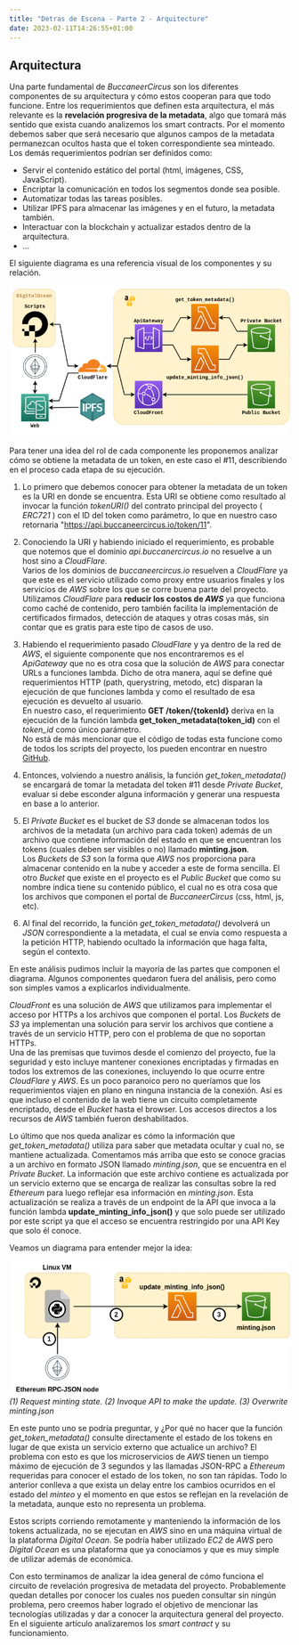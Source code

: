 ```yaml
---
title: "Detras de Escena - Parte 2 - Arquitecture"
date: 2023-02-11T14:26:55+01:00
---
```


## Arquitectura ##

Una parte fundamental de *BuccaneerCircus* son los diferentes componentes de su arquitectura y cómo estos cooperan para que todo funcione.
Entre los requerimientos que definen esta arquitectura, el más relevante es la **revelación progresiva de la metadata**, algo que tomará más sentido que exista cuando analizemos los smart contracts. Por el momento debemos saber que será necesario que algunos campos de la metadata permanezcan ocultos hasta que el token correspondiente sea minteado.
Los demás requerimientos podrían ser definidos como:

* Servir el contenido estático del portal (html, imágenes, CSS, JavaScript).
* Encriptar la comunicación en todos los segmentos donde sea posible.
* Automatizar todas las tareas posibles.
* Utilizar IPFS para almacenar las imágenes y en el futuro, la metadata también.
* Interactuar con la blockchain y actualizar estados dentro de la arquitectura.
* ...

El siguiente diagrama es una referencia visual de los componentes y su relación.

![Architecture Preview](/posts/projects/bc/full_arch_v2.png)

Para tener una idea del rol de cada componente les proponemos analizar cómo se obtiene la metadata de un token, en este caso el #11, describiendo en el proceso cada etapa de su ejecución.

1. Lo primero que debemos conocer para obtener la metadata de un token es la URI en donde se encuentra. Esta URI se obtiene como resultado al invocar la función *tokenURI()* del contrato principal del proyecto ( *ERC721* ) con el ID del token como parámetro, lo que en nuestro caso retornaria "https://api.buccaneercircus.io/token/11".

2. Conociendo la URI  y habiendo iniciado el requerimiento, es probable que notemos que el dominio *api.buccanercircus.io* no resuelve a un host sino a *CloudFlare*.\
Varios de los dominios de *buccaneercircus.io* resuelven a *CloudFlare* ya que este es el servicio utilizado como proxy entre usuarios finales y los servicios de *AWS* sobre los que se corre buena parte del proyecto. Utilizamos *CloudFlare* para **reducir los costos de *AWS*** ya que funciona como caché de contenido, pero también facilita la implementación de certificados firmados, detección de ataques y otras cosas más, sin contar que es gratis para este tipo de casos de uso.

3. Habiendo el requerimiento pasado *CloudFlare* y ya dentro de la red de *AWS*, el siguiente componente que nos encontraremos es el *ApiGateway* que no es otra cosa que la solución de *AWS* para conectar URLs a funciones lambda. Dicho de otra manera, aquí se define qué requerimientos HTTP (path, querystring, metodo, etc) disparan la ejecución de que funciones lambda y como el resultado de esa ejecución es devuelto al usuario.\
En nuestro caso, el requerimiento **GET /token/{tokenId}**  deriva en la ejecución de la función lambda **get_token_metadata(token_id)** con el *token_id* como único parámetro.\
No está de más mencionar que el código de todas esta funcione como de todos los scripts del proyecto, los pueden encontrar en nuestro [GitHub](https://github.com/orgs/CaMaGri/repositories).

4. Entonces, volviendo a nuestro análisis, la función *get_token_metadata()* se encargará de tomar la metadata del token #11 desde *Private Bucket*, evaluar si debe esconder alguna información y generar una respuesta en base a lo anterior.

5. El *Private Bucket* es el bucket de *S3* donde se almacenan todos los archivos de la metadata (un archivo para cada token) además de un archivo que contiene información del estado en que se encuentran los tokens (cuales deben ser visibles o no) llamado **minting.json**.\
Los *Buckets* de *S3* son la forma que *AWS* nos proporciona para almacenar contenido en la nube y acceder a este de forma sencilla. El otro *Bucket* que existe en el proyecto es el *Public Bucket* que como su nombre indica tiene su contenido público, el cual no es otra cosa que los archivos que componen el portal de *BuccaneerCircus* (css, html, js, etc).

6. Al final del recorrido, la función *get_token_metadata()* devolverá un *JSON* correspondiente a la metadata, el cual se envía como respuesta a la petición HTTP, habiendo ocultado la información que haga falta, según el contexto.

En este análisis pudimos incluir la mayoría de las partes que componen el diagrama. Algunos componentes quedaron fuera del análisis, pero como son simples vamos a explicarlos individualmente.

*CloudFront* es una solución de *AWS* que utilizamos para implementar el acceso por HTTPs a los archivos que componen el portal. Los *Buckets* de *S3* ya implementan una solución para servir los archivos que contiene a través de un servicio HTTP, pero con el problema de que no soportan HTTPs.\
Una de las premisas que tuvimos desde el comienzo del proyecto, fue la seguridad y esto incluye mantener conexiones encriptadas y firmadas en todos los extremos de las conexiones, incluyendo lo que ocurre entre *CloudFlare* y *AWS*. Es un poco paranoico pero no queríamos que los requerimientos viajen en plano en ninguna instancia de la conexión. Así es que incluso el contenido de la web tiene un circuito completamente encriptado, desde el *Bucket* hasta el browser. Los accesos directos a los recursos de *AWS* también fueron deshabilitados.

Lo último que nos queda analizar es cómo la información que *get_token_metadata()* utiliza para saber que metadata ocultar y cual no, se mantiene actualizada. Comentamos más arriba que esto se conoce gracias a un archivo en formato JSON llamado *minting.json*, que se encuentra en el *Private Bucket*. La información que este archivo contiene es actualizada por un servicio externo que se encarga de realizar las consultas sobre la red *Ethereum* para luego reflejar esa información en *minting.json*. Esta actualización se realiza a través de un endpoint de la API que invoca a la función lambda **update_minting_info_json()** y que solo puede ser utilizado por este script ya que el acceso se encuentra restringido por una API Key que solo él conoce.

Veamos un diagrama para entender mejor la idea:

![update_minting_info_json_diagram](/posts/projects/bc/update_minting_json.png)
*(1) Request minting state. (2) Invoque API to make the update. (3) Overwrite minting.json*

En este punto uno se podría preguntar, y ¿Por qué no hacer que la función *get_token_metadata()* consulte directamente el estado de los tokens en lugar de que exista un servicio externo que actualice un archivo? El problema con esto es que los microservicios de *AWS* tienen un tiempo máximo de ejecución de 3 segundos y las llamadas JSON-RPC a *Ethereum* requeridas para conocer el estado de los token, no son tan rápidas.
Todo lo anterior conlleva a que exista un delay entre los cambios ocurridos en el estado del *minteo* y el momento en que estos se reflejan en la revelación de la metadata, aunque esto no representa un problema.

Estos scripts corriendo remotamente y manteniendo la información de los tokens actualizada, no se ejecutan en *AWS* sino en una máquina virtual de la plataforma *Digital Ocean*. Se podría haber utilizado *EC2* de *AWS* pero *Digital Ocean* es una plataforma que ya conocíamos y que es muy simple de utilizar además de económica.

Con esto terminamos de analizar la idea general de cómo funciona el circuito de revelación progresiva de metadata del proyecto. Probablemente quedan detalles por conocer los cuales nos pueden consultar sin ningún problema, pero creemos haber logrado el objetivo de mencionar las tecnologías utilizadas y dar a conocer la arquitectura general del proyecto.
En el siguiente artículo analizaremos los *smart contract* y su funcionamiento.